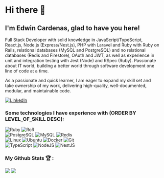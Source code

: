 # Hi there 👋

## I'm Edwin Cardenas, glad to have you here!

Full Stack Developer with solid knowledge in JavaScript/TypeScript, React.js, Node.js (Express/Nest.js), PHP with Laravel and Ruby with Ruby on Rails, relational databases (MySQL and PostgreSQL) and no relational databases (Redis and Firestore), OAuth and JWT, as well as experience in unit and integration testing with Jest (Node) and RSpec (Ruby). Passionate about IT world, building a better world through software development one line of code at a time.

As a passionate and quick learner, I am eager to expand my skill set and take ownership of my work, delivering high-quality, well-documented, modular, and maintainable code.

<a target="_blank" href="https://www.linkedin.com/in/eacardenase/">
   <img alt="LinkedIn" src="https://img.shields.io/badge/LinkedIn-0077B5?style=for-the-badge&logo=linkedin&logoColor=white"/>
</a>

### Some technologies I have experience with (ORDER BY LEVEL_OF_SKILL DESC):

<div>
   <img alt="Ruby" src="https://img.shields.io/badge/Ruby-CC342D?style=for-the-badge&logo=ruby&logoColor=white"/>
   <img alt="RoR" src="https://img.shields.io/badge/Ruby_on_Rails-CC0000?style=for-the-badge&logo=ruby-on-rails&logoColor=white"/>
   <br/>
   <img alt="PostgreSQL" src="https://img.shields.io/badge/PostgreSQL-316192?style=for-the-badge&logo=postgresql&logoColor=white"/>
   <img alt="MySQL" src="https://img.shields.io/badge/MySQL-005C84?style=for-the-badge&logo=mysql&logoColor=white"/>
   <img alt="Redis" src="https://img.shields.io/badge/redis-%23DD0031.svg?&style=for-the-badge&logo=redis&logoColor=white"/>
   <br/>
   <img alt="Linux" src="https://img.shields.io/badge/Linux-FCC624?style=for-the-badge&logo=linux&logoColor=black"/>
   <img alt="Ubuntu" src="https://img.shields.io/badge/Ubuntu-E95420?style=for-the-badge&logo=ubuntu&logoColor=white"/>
   <img alt="Docker" src="https://img.shields.io/badge/Docker-2CA5E0?style=for-the-badge&logo=docker&logoColor=white"/>
   <img alt="Git" src="https://img.shields.io/badge/git%20-%23F05033.svg?&style=for-the-badge&logo=git&logoColor=white"/>
   <br/>
   <img alt="TypeScript" src="https://img.shields.io/badge/TypeScript-007ACC?style=for-the-badge&logo=typescript&logoColor=white"/>
   <img alt="NodeJS" src="https://img.shields.io/badge/Node.js-339933?style=for-the-badge&logo=nodedotjs&logoColor=white"/>
   <img alt="NestJS" src="https://img.shields.io/badge/nestjs-E0234E?style=for-the-badge&logo=nestjs&logoColor=white"/>
   <br/>
</div>

### My Github Stats :trophy: :

<div style="display: flex">
  <a href="https://github-readme-stats.vercel.app/api?username=eacardenase&show_icons=true">
    <img  align="left" src="https://github-readme-stats.vercel.app/api?username=eacardenase&show_icons=true" />
  </a>
  <a href="https://github-readme-stats.vercel.app/api/top-langs/?username=eacardenase">
     <img align="left" src="https://github-readme-stats.vercel.app/api/top-langs/?username=eacardenase&layout=compact" />
  </a>
</div>

<!-- Skill badges -->
<!-- https://github.com/alexandresanlim/Badges4-README.md-Profile#-ide- -->

